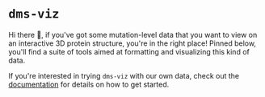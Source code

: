 # `dms-viz`

Hi there 👋, if you've got some mutation-level data that you want to view on an interactive 3D protein structure, you're in the right place! Pinned below, you'll find a suite of tools aimed at formatting and visualizing this kind of data.

If you're interested in trying `dms-viz` with our own data, check out the [documentation](https://dms-viz.github.io/dms-viz-docs/) for details on how to get started. 
